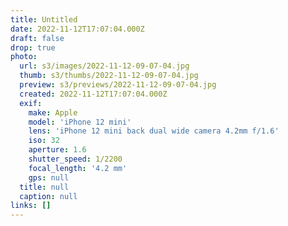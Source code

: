 ```yaml
---
title: Untitled
date: 2022-11-12T17:07:04.000Z
draft: false
drop: true
photo:
  url: s3/images/2022-11-12-09-07-04.jpg
  thumb: s3/thumbs/2022-11-12-09-07-04.jpg
  preview: s3/previews/2022-11-12-09-07-04.jpg
  created: 2022-11-12T17:07:04.000Z
  exif:
    make: Apple
    model: 'iPhone 12 mini'
    lens: 'iPhone 12 mini back dual wide camera 4.2mm f/1.6'
    iso: 32
    aperture: 1.6
    shutter_speed: 1/2200
    focal_length: '4.2 mm'
    gps: null
  title: null
  caption: null
links: []
---
```

